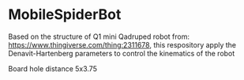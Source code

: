 # MobileSpiderBot
Based on the structure of Q1 mini Qadruped robot from: https://www.thingiverse.com/thing:2311678, this respository apply the Denavit-Hartenberg parameters to control the kinematics of the robot

Board hole distance 5x3.75

